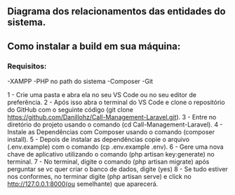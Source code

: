 
## Diagrama dos relacionamentos das entidades do sistema.

## Como instalar a build em sua máquina:

### Requisitos:
-XAMPP
-PHP no path do sistema
-Composer
-Git

1 - Crie uma pasta e abra ela no seu VS Code ou no seu editor de preferência.
2 - Após isso abra o terminal do VS Code e clone o repositório do GitHub com o seguinte código (git clone https://github.com/Danillohz/Call-Management-Laravel.git).
3 - Entre no diretório do projeto usando o comando (cd Call-Management-Laravel).
4 - Instale as Dependências com Composer usando o comando (composer install).
5 - Depois de instalar as dependências copie o arquivo (.env.example) com o comando (cp .env.example .env).
6 - Gere uma nova chave de aplicativo utilizando o comando (php artisan key:generate) no terminal.
7 - No terminal, digite o comando (php artisan migrate) após perguntar se vc quer criar o banco de dados, digite (yes)
8 - Se tudo estiver nos conformes, no terminar digite (php artisan serve) e click no http://127.0.0.1:8000(ou semelhante) que aparecerá.
